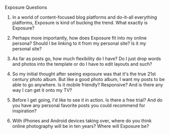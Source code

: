 Exposure Questions

1. In a world of content-focused blog platforms and do-it-all everything platforms, Exposure is kind of bucking the trend. What exactly is Exposure?

2. Perhaps more importantly, how does Exposure fit into my online persona? Should I be linking to it from my personal site? Is it my personal site?

3. As far as posts go, how much flexibility do I have? Do I just drop words and photos into the template or do I have to edit layouts and such?

4. So my initial thought after seeing exposure was that it's the true 21st century photo album. But like a good photo album, I want my posts to be able to go anywhere. Is it mobile friendly? Responsive? And is there any way I can get it onto my TV?

5.  Before I get going, I'd like to see it in action. Is there a free trial? And do you have any personal favorite posts you could recommend for inspiration?

6. With iPhones and Android devices taking over, where do you think online photography will be in ten years? Where will Exposure be?